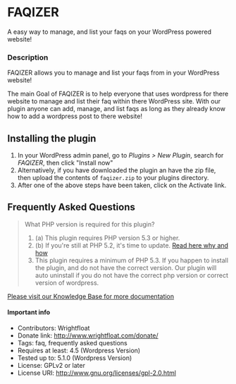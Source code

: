 # FAQIZER

A easy way to manage, and list your faqs on your WordPress powered website!

### Description

FAQIZER allows you to manage and list your faqs from in your WordPress website!

The main Goal of FAQIZER is to help everyone that uses wordpress for there website to manage and list their faq within there WordPress site. With our plugin anyone can add, manage, and list faqs as long as they already know how to add a wordpress post to there website! 

## Installing the plugin 

1. In your WordPress admin panel, go to *Plugins > New Plugin*, search for *FAQIZER*, then click "Install now"
2. Alternatively, if you have downloaded the plugin an have the zip file, then upload the contents of `faqizer.zip` to your plugins directory.
3. After one of the above steps have been taken, click on the Activate link.

## Frequently Asked Questions
> What PHP version is required for this plugin? <br />
> 1. (a) This plugin requires PHP version 5.3 or higher.<br />
> 1. (b) If you're still at PHP 5.2, it's time to update. [Read here why and how](http://www.wpupdatephp.com/update/)<br />
> 2. This plugin requires a minimum of PHP 5.3. If you happen to install the plugin, and do not have the correct version. Our plugin will auto uninstall if you do not have the correct php version or correct version of wordpress. <br />

[Please visit our Knowledge Base for more documentation](https://www.wrightfloat.com/faqs)

#### Important info
* Contributors: Wrightfloat
* Donate link: http://www.wrightfloat.com/donate/
* Tags: faq, frequently asked questions
* Requires at least: 4.5 (Wordpress Version)
* Tested up to: 5.1.0 (Wordpress Version)
* License: GPLv2 or later
* License URI: http://www.gnu.org/licenses/gpl-2.0.html
